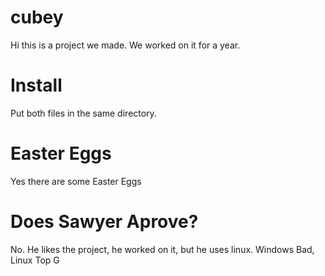 # cubey

Hi this is a project we made. We worked on it for a year.

# Install
Put both files in the same directory.

# Easter Eggs
Yes there are some Easter Eggs

# Does Sawyer Aprove?
No. He likes the project, he worked on it, but he uses linux. Windows Bad, Linux Top G
